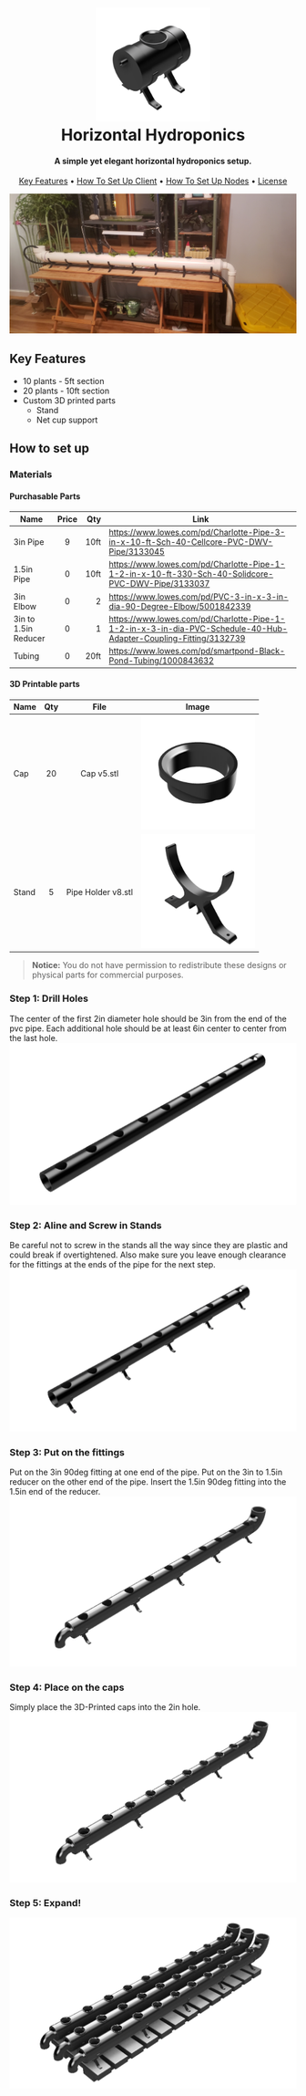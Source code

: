 <h1 align="center">
  <br>
  <img src="./Horizontal/project1-1.png" alt="Horizontal Hydroponics Logo" width="200">
  <br>
  Horizontal Hydroponics
  <br>
</h1>

<h4 align="center">A simple yet elegant horizontal hydroponics setup.</h4>

<p align="center">
  <a href="#key-features">Key Features</a> •
  <a href="#how-to-set-up-client">How To Set Up Client</a> •
  <a href="#how-to-set-up-nodes">How To Set Up Nodes</a> •
  <a href="#license">License</a>
</p>

![screenshot](./Horizontal/completed/completed1.jpg)


## Key Features

* 10 plants - 5ft section
* 20 plants - 10ft section
* Custom 3D printed parts
  * Stand
  * Net cup support

## How to set up

### Materials

#### Purchasable Parts

| Name                 | Price |  Qty | Link                                                                                                             |
|----------------------|:-----:|-----:|------------------------------------------------------------------------------------------------------------------|
| 3in Pipe             |   9   | 10ft | https://www.lowes.com/pd/Charlotte-Pipe-3-in-x-10-ft-Sch-40-Cellcore-PVC-DWV-Pipe/3133045                        |
| 1.5in Pipe           |   0   | 10ft | https://www.lowes.com/pd/Charlotte-Pipe-1-1-2-in-x-10-ft-330-Sch-40-Solidcore-PVC-DWV-Pipe/3133037               |
| 3in Elbow            |   0   |    2 | https://www.lowes.com/pd/PVC-3-in-x-3-in-dia-90-Degree-Elbow/5001842339                                          |
| 3in to 1.5in Reducer |   0   |    1 | https://www.lowes.com/pd/Charlotte-Pipe-1-1-2-in-x-3-in-dia-PVC-Schedule-40-Hub-Adapter-Coupling-Fitting/3132739 |
| Tubing               |   0   | 20ft | https://www.lowes.com/pd/smartpond-Black-Pond-Tubing/1000843632                                                  |

#### 3D Printable parts
| Name  | Qty |        File        |                                      Image                                       |
|-------|:---:|:------------------:|:--------------------------------------------------------------------------------:|
| Cap   | 20  |     Cap v5.stl     |     <img src="./Horizontal/parts/3d-printed/Cap.png" alt="Cap" width="200">      |
| Stand |  5  | Pipe Holder v8.stl | <img src="./Horizontal/parts/3d-printed/PipeHolder.png" alt="Stand" width="200"> |
> **Notice:**
> You do not have permission to redistribute these designs or physical parts for commercial purposes.
### Step 1: Drill Holes
The center of the first 2in diameter hole should be 3in from the end of the pvc pipe. Each additional hole should be at least 6in center to center from the last hole.
![screenshot](./Horizontal/steps/step1.png)

### Step 2: Aline and Screw in Stands
Be careful not to screw in the stands all the way since they are plastic and could break if overtightened. Also make sure you leave enough clearance for the fittings at the ends of the pipe for the next step.
![screenshot](./Horizontal/steps/step2.png)

### Step 3: Put on the fittings
Put on the 3in 90deg fitting at one end of the pipe. Put on the 3in to 1.5in reducer on the other end of the pipe. Insert the 1.5in 90deg fitting into the 1.5in end of the reducer.
![screenshot](./Horizontal/steps/step3.png)

### Step 4: Place on the caps
Simply place the 3D-Printed caps into the 2in hole.
![screenshot](./Horizontal/steps/step4.png)

### Step 5: Expand!
![screenshot](./Horizontal/steps/step5.png)